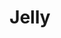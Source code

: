 ---
templateKey: blog-post
featuredpost: false
featuredimage: /assets/Jelly.png
title: Jelly
description: Artisan Goods
testfield: 688
---